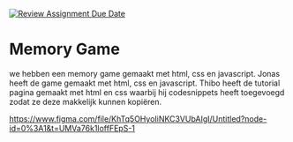 [![Review Assignment Due Date](https://classroom.github.com/assets/deadline-readme-button-24ddc0f5d75046c5622901739e7c5dd533143b0c8e959d652212380cedb1ea36.svg)](https://classroom.github.com/a/XiFIQTfY)


# Memory Game

we hebben een memory game gemaakt met html, css en javascript. Jonas heeft de game gemaakt met html, css en javascript. Thibo heeft de tutorial pagina gemaakt met html en css waarbij hij codesnippets heeft toegevoegd zodat ze deze makkelijk kunnen kopiëren.

https://www.figma.com/file/KhTq5OHyoIiNKC3VUbAIgI/Untitled?node-id=0%3A1&t=UMVa76k1loffFEpS-1
